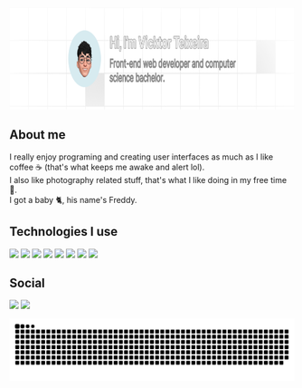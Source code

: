 <!--
**v1ckt/v1ckt** is a ✨ _special_ ✨ repository because its `README.md` (this file) appears on your GitHub profile.

Here are some ideas to get you started:

- 🔭 I’m currently working on ...
- 🌱 I’m currently learning ...
- 👯 I’m looking to collaborate on ...
- 🤔 I’m looking for help with ...
- 💬 Ask me about ...
- 📫 How to reach me: ...
- 😄 Pronouns: ...
- ⚡ Fun fact: ...
-->


<div align="center">
  <img height="180em" src="bg.png" />
  <div align="left">
  <div>
    
  ## About me
  I really enjoy programing and creating user interfaces as much as I like coffee ☕️ (that's what keeps me awake and alert lol).<br>
  I also like photography related stuff, that's what I like doing in my free time 📸.<br>
  I got a baby 🐈, his name's Freddy.<br>
  </div>
  
  ## Technologies I use
  <img src="https://img.shields.io/badge/Next.js-000000?style=for-the-badge&logo=next.js&logoColor=white" />
  <img src="https://img.shields.io/badge/React-20232A?style=for-the-badge&logo=react&logoColor=61DAFB" />
  <img src="https://img.shields.io/badge/TypeScript-007ACC?style=for-the-badge&logo=typescript&logoColor=white" />
  <img src="https://img.shields.io/badge/JavaScript-F7DF1E?style=for-the-badge&logo=javascript&logoColor=black" />
  <img src="https://img.shields.io/badge/sass-f06292.svg?style=for-the-badge&logo=sass&logoColor=white" />
  <img src="https://img.shields.io/badge/tailwind%20css-00acc1.svg?style=for-the-badge&logo=tailwindcss&logoColor=white" />
  <img src="https://img.shields.io/badge/css3-%231572B6.svg?style=for-the-badge&logo=css3&logoColor=white" />
  <img src="https://img.shields.io/badge/html5-%23E34F26.svg?style=for-the-badge&logo=html5&logoColor=white" />
  
  <div>
    
  ## Social
  
  <div>
  <a href="https://www.instagram.com/vickt_tx/"><img src="https://img.shields.io/badge/instagram-e1306c.svg?style=for-the-badge&logo=instagram&logoColor=white"/></a>
  <a href="https://www.linkedin.com/in/txvkt/"><img src="https://img.shields.io/badge/linkedin-0e76a8.svg?style=for-the-badge&logo=linkedin&logoColor=white"/></a>
  </div>
  
  </div>
  </div> 

![Snake animation](https://raw.githubusercontent.com/v1ckt/v1ckt/output/github-contribution-grid-snake-dark.svg)
  
</div>
